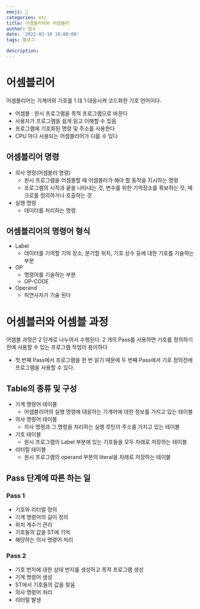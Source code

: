```yaml
---
emoji: 🏃
categories: etc
title: 어셈블리어와 어셈블러
author: 범수
date: '2022-03-10 18:00:00'
tags: 블로그

description:
---
```


# 어셈블리어

어셈블리어는 기계어와 기호를 1 대 1 대응시켜 코드화한 기호 언어이다.
* 어셈블 : 원시 프로그램을 목적 프로그램으로 바꾼다
* 사용자가 프로그램을 쉽게 읽고 이해할 수 있음
* 프로그램에 기호화된 명령 및 주소를 사용한다
* CPU 마다 사용되는 어셈블리어가 다를 수 있다


## 어셈블리어 명령

* 의사 명령(어셈블러 명령)
  * 원시 프로그램을 어셈블할 때 어셈블러가 해야 할 동작을 지시하는 명령
  * 프로그램의 시작과 끝을 나타내는 것, 변수를 위한 기억장소를 확보하는 것, 매크로를 정의하거나 호출하는 것
* 실행 명령
  * 데이터를 처리하는 명령

## 어셈블리어의 명령어 형식

* Label
  * 데이터를 기억할 기억 장소, 분기할 위치, 기호 상수 등에 대한 기호를 기술하는 부분
* OP
  * 명령어를 기술하는 부분
  * OP-CODE
* Operand
  * 피연사자가 기술 된다

# 어셈블러와 어셈블 과정

어셈블 과정은 2 단계로 나누어서 수행된다. 2 개의 Pass를 사용하면 기호를 정의하기 전에 사용할 수 있는 프로그램 작업이 용이하다

* 첫 번째 Pass에서 프로그램을 한 번 읽기 때문에 두 번째 Pass에서 기호 정의전에 프로그램을 사용할 수 있다.


## Table의 종류 및 구성

* 기계 명령어 테이블
  * 어셈블리어의 실행 명령에 대응하는 기계어에 대한 정보를 가지고 있는 테이블
* 의사 명령어 테이블
  * 의사 명령과 그 명령을 처리하는 실행 루틴의 주소를 가지고 있는 테이블
* 기호 테이블
  * 원시 프로그램의 Label 부분에 있는 기호들을 모두 차례로 저장하는 테이블
* 리터럴 테이블
  * 원시 프로그램의 operand 부분의 literal을 차례로 저장하는 테이블

## Pass 단계에 따른 하는 일

### Pass 1

* 기호와 리터럴 정의
* 기계 명령어의 길이 정의
* 위치 계수기 관리
* 기호들의 값을 ST에 기억
* 해당하는 의사 명령어 처리

### Pass 2

* 기호 번지에 대한 상대 번지를 생성하고 목적 프로그램 생성
* 기계 명령어 생성
* ST에서 기호들의 값을 찾음
* 의사 명령어 처리
* 리터럴 발생